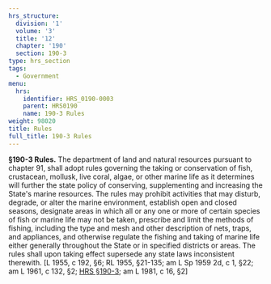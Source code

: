 ```yaml
---
hrs_structure:
  division: '1'
  volume: '3'
  title: '12'
  chapter: '190'
  section: 190-3
type: hrs_section
tags:
  - Government
menu:
  hrs:
    identifier: HRS_0190-0003
    parent: HRS0190
    name: 190-3 Rules
weight: 98020
title: Rules
full_title: 190-3 Rules
---
```

**§190-3 Rules.** The department of land and natural resources pursuant to chapter 91, shall adopt rules governing the taking or conservation of fish, crustacean, mollusk, live coral, algae, or other marine life as it determines will further the state policy of conserving, supplementing and increasing the State's marine resources. The rules may prohibit activities that may disturb, degrade, or alter the marine environment, establish open and closed seasons, designate areas in which all or any one or more of certain species of fish or marine life may not be taken, prescribe and limit the methods of fishing, including the type and mesh and other description of nets, traps, and appliances, and otherwise regulate the fishing and taking of marine life either generally throughout the State or in specified districts or areas. The rules shall upon taking effect supersede any state laws inconsistent therewith. [L 1955, c 192, §6; RL 1955, §21-135; am L Sp 1959 2d, c 1, §22; am L 1961, c 132, §2; [HRS §190-3](/title-12/chapter-190/section-190-3/); am L 1981, c 16, §2]